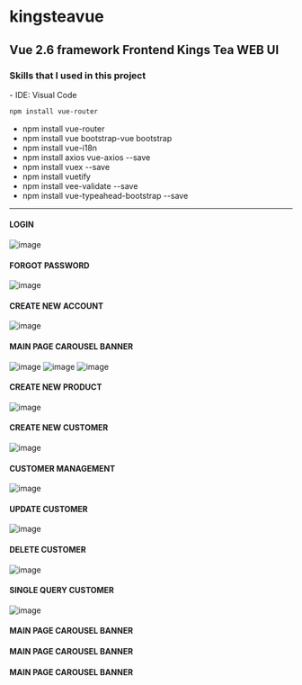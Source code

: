 # kingsteavue


<H2> Vue 2.6 framework Frontend Kings Tea WEB UI</H2>


<H3>Skills that I used in this project</H3>
- IDE: Visual Code


```sh
npm install vue-router
```

<ul>
  <li>
    npm install vue-router
  </li>
    <li>
    npm install vue bootstrap-vue bootstrap
  </li>
    <li>
    npm install vue-i18n
  </li>
  <li>
    npm install axios vue-axios --save
  </li>  
  <li>
    npm install vuex --save
  </li>
  <li>
    npm install vuetify
  </li>
  <li>
    npm install vee-validate --save
  </li>
  <li>
    npm install vue-typeahead-bootstrap --save
  </li>
</ul>

<HR>
  
<H4>LOGIN</H4>
  
![image](https://user-images.githubusercontent.com/40432032/155996128-ed6f45b5-e46a-4f97-9978-1210b121e6e1.png)
  
<H4>FORGOT PASSWORD</H4>
  
![image](https://user-images.githubusercontent.com/40432032/155996073-3d32b2f8-229b-467f-b935-d06e9df498a3.png)
  
<H4>CREATE NEW ACCOUNT</H4>
 
![image](https://user-images.githubusercontent.com/40432032/155997110-1f4a4bba-b1aa-4f4f-a399-fca06010f8ba.png)
  
<H4>MAIN PAGE CAROUSEL BANNER</H4>
  
![image](https://user-images.githubusercontent.com/40432032/155998820-0e593591-497c-4b10-8fa8-c49be10a1507.png)
![image](https://user-images.githubusercontent.com/40432032/155998974-794ed584-6f45-4e21-ac71-a85826e4a4f4.png)
![image](https://user-images.githubusercontent.com/40432032/155999172-4b26b000-cefa-4960-aed1-c865a991a167.png)


<H4>CREATE NEW PRODUCT</H4>
  
![image](https://user-images.githubusercontent.com/40432032/155996653-6b8fddb3-2915-4234-bbdd-fbcf630ee6c0.png)

<H4>CREATE NEW CUSTOMER</H4>
  
![image](https://user-images.githubusercontent.com/40432032/155996768-d020751a-3064-4e14-baaf-74c418a6b677.png)
  
<H4>CUSTOMER MANAGEMENT</H4>
 
![image](https://user-images.githubusercontent.com/40432032/155997198-3f22d338-350f-4e52-9eb0-07a3226fe9a5.png)

<H4>UPDATE CUSTOMER</H4>
  
![image](https://user-images.githubusercontent.com/40432032/155997336-352db9e1-0f32-4a23-af18-8e02d3d18e77.png)

<H4>DELETE CUSTOMER</H4>
  
![image](https://user-images.githubusercontent.com/40432032/155997500-cc230912-4eb0-4cdf-b95e-c3d88ce6ee16.png)

<H4>SINGLE QUERY CUSTOMER</H4>
  
![image](https://user-images.githubusercontent.com/40432032/155997610-af88067c-e9f9-4866-8949-b02fe3ab85ce.png)

<H4>MAIN PAGE CAROUSEL BANNER</H4>
<H4>MAIN PAGE CAROUSEL BANNER</H4>
<H4>MAIN PAGE CAROUSEL BANNER</H4>

